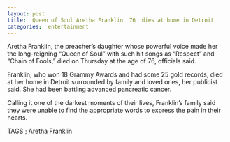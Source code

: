 ```yaml
---
layout: post
title:  Queen of Soul Aretha Franklin  76  dies at home in Detroit
categories:  entertainment
---
```



Aretha Franklin, the preacher’s daughter whose powerful voice made her the long-reigning “Queen of Soul” with such hit songs as “Respect” and “Chain of Fools,” died on Thursday at the age of 76, officials said.

Franklin, who won 18 Grammy Awards and had some 25 gold records, died at her home in Detroit surrounded by family and loved ones, her publicist said. She had been battling advanced pancreatic cancer.

Calling it one of the darkest moments of their lives, Franklin’s family said they were unable to find the appropriate words to express the pain in their hearts. 

TAGS ; 
Aretha Franklin 

    